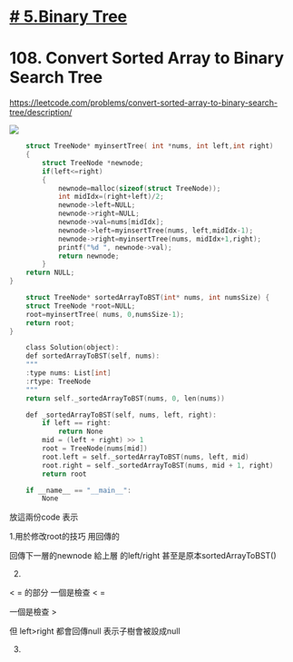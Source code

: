 # [# 5.Binary Tree](/binaryTree.md)
# 108. Convert Sorted Array to Binary Search Tree



https://leetcode.com/problems/convert-sorted-array-to-binary-search-tree/description/


![](https://i.imgur.com/4VfzfUn.png)



```c
    struct TreeNode* myinsertTree( int *nums, int left,int right)
    {
        struct TreeNode *newnode;
        if(left<=right)
        {
            newnode=malloc(sizeof(struct TreeNode));
            int midIdx=(right+left)/2;
            newnode->left=NULL;
            newnode->right=NULL;
            newnode->val=nums[midIdx];
            newnode->left=myinsertTree(nums, left,midIdx-1);
            newnode->right=myinsertTree(nums, midIdx+1,right);
            printf("%d ", newnode->val);
            return newnode;
        }
    return NULL;
}

    struct TreeNode* sortedArrayToBST(int* nums, int numsSize) {
    struct TreeNode *root=NULL;
    root=myinsertTree( nums, 0,numsSize-1);
    return root;
}

```


```c
    class Solution(object):
    def sortedArrayToBST(self, nums):
    """
    :type nums: List[int]
    :rtype: TreeNode
    """
    return self._sortedArrayToBST(nums, 0, len(nums))

    def _sortedArrayToBST(self, nums, left, right):
        if left == right:
            return None
        mid = (left + right) >> 1
        root = TreeNode(nums[mid])
        root.left = self._sortedArrayToBST(nums, left, mid)
        root.right = self._sortedArrayToBST(nums, mid + 1, right)
        return root

    if __name__ == "__main__":
        None
```

放這兩份code 表示

1.用於修改root的技巧 用回傳的

回傳下一層的newnode 給上層 的left/right 甚至是原本sortedArrayToBST()

2.
< = 的部分
一個是檢查 < =

一個是檢查 >

但 left>right 都會回傳null 表示子樹會被設成null

3.